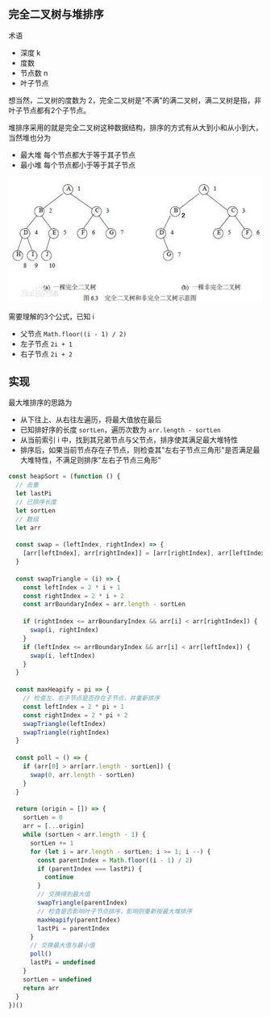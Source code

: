 ## 完全二叉树与堆排序

术语

- 深度 k
- 度数 
- 节点数 n
- 叶子节点

想当然，二叉树的度数为 2，完全二叉树是"不满"的满二叉树，满二叉树是指，非叶子节点都有2个子节点。

堆排序采用的就是完全二叉树这种数据结构，排序的方式有从大到小和从小到大，当然堆也分为

- 最大堆 每个节点都大于等于其子节点
- 最小堆 每个节点都小于等于其子节点

![](../images/heap-sort.jpg)

需要理解的3个公式，已知 i

- 父节点 `Math.floor((i - 1) / 2)`
- 左子节点 `2i + 1`
- 右子节点 `2i + 2`

## 实现

最大堆排序的思路为

- 从下往上、从右往左遍历，将最大值放在最后
- 已知排好序的长度 `sortLen`，遍历次数为 `arr.length - sortLen`
- 从当前索引 i 中，找到其兄弟节点与父节点，排序使其满足最大堆特性
- 排序后，如果当前节点存在子节点，则检查其"左右子节点三角形"是否满足最大堆特性，不满足则排序"左右子节点三角形"

```js
const heapSort = (function () {
  // 去重
  let lastPi
  // 已排序长度
  let sortLen
  // 数组
  let arr

  const swap = (leftIndex, rightIndex) => {
    [arr[leftIndex], arr[rightIndex]] = [arr[rightIndex], arr[leftIndex]]
  }

  const swapTriangle = (i) => {
    const leftIndex = 2 * i + 1
    const rightIndex = 2 * i + 2
    const arrBoundaryIndex = arr.length - sortLen

    if (rightIndex <= arrBoundaryIndex && arr[i] < arr[rightIndex]) {
      swap(i, rightIndex)
    }
    if (leftIndex <= arrBoundaryIndex && arr[i] < arr[leftIndex]) {
      swap(i, leftIndex)
    }
  }

  const maxHeapify = pi => {
    // 检查左、右子节点是否存在子节点，并重新排序
    const leftIndex = 2 * pi + 1
    const rightIndex = 2 * pi + 2
    swapTriangle(leftIndex)
    swapTriangle(rightIndex)
  }

  const poll = () => {
    if (arr[0] > arr[arr.length - sortLen]) {
      swap(0, arr.length - sortLen)
    }
  }

  return (origin = []) => {
    sortLen = 0
    arr = [...origin]
    while (sortLen < arr.length - 1) {
      sortLen += 1
      for (let i = arr.length - sortLen; i >= 1; i --) {
        const parentIndex = Math.floor((i - 1) / 2)
        if (parentIndex === lastPi) {
          continue
        }
        // 交换得到最大值
        swapTriangle(parentIndex)
        // 检查是否影响叶子节点排序，影响则重新按最大堆排序
        maxHeapify(parentIndex)
        lastPi = parentIndex
      }
      // 交换最大值与最小值
      poll()
      lastPi = undefined
    }
    sortLen = undefined
    return arr
  }
})()
```
